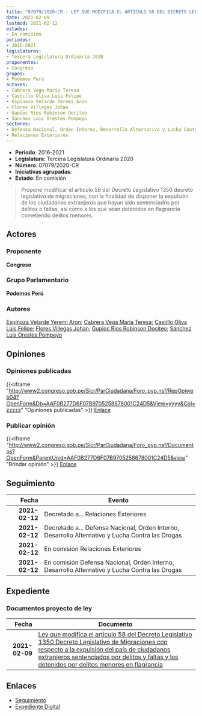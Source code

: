 ```yaml
---
title: "07079/2020-CR - LEY QUE MODIFICA EL ARTÍCULO 58 DEL DECRETO LEGISLATIVO 1350 DECRETO LEGISLATIVO DE MIGRACIONES CON RESPECTO A LA EXPULSIÓN DEL PAÍS DE CIUDADANOS EXTRANJEROS SENTENCIADOS POR DELITOS Y FALTAS Y LOS DETENIDOS POR DELITOS MENORES EN FLAGRANCIA"
date: 2021-02-09
lastmod: 2021-02-12
estados:
- En comisión
periodos:
- 2016-2021
legislaturas:
- Tercera Legislatura Ordinaria 2020
proponentes:
- Congreso
grupos:
- Podemos Perú
autores:
- Cabrera Vega María Teresa
- Castillo Oliva Luis Felipe
- Espinoza Velarde Yeremi Aron
- Flores Villegas Johan
- Gupioc Rios Robinson Dociteo
- Sánchez Luis Orestes Pompeyo
sectores:
- Defensa Nacional, Orden Interno, Desarrollo Alternativo y Lucha Contra las Drogas
- Relaciones Exteriores
---
```

- **Periodo**: 2016-2021
- **Legislatura**: Tercera Legislatura Ordinaria 2020
- **Número**: 07079/2020-CR
- **Iniciativas agrupadas**: 
- **Estado**: En comisión

> Propone modificar el artículo 58 del Decreto Legislativo 1350 decreto legislativo de migraciones, con la finalidad de disponer la expulsión de los ciudadanos extranjeros que hayan sido sentenciados por delitos o faltas, así como a los que sean detenidos en flagrancia cometiendo delitos menores.


## Actores

### Proponente

**Congreso**

### Grupo Parlamentario

**Podemos Perú**

### Autores

[Espinoza Velarde Yeremi Aron](mailto:mailto:yespinoza@congreso.gob.pe); [Cabrera Vega María Teresa](mailto:mailto:mcabrera@congreso.gob.pe); [Castillo Oliva Luis Felipe](mailto:mailto:lcastilloo@congreso.gob.pe); [Flores Villegas Johan](mailto:mailto:jfloresv@congreso.gob.pe); [Gupioc Rios Robinson Dociteo](mailto:mailto:rgupioc@congreso.gob.pe); [Sánchez Luis Orestes Pompeyo](mailto:mailto:osanchez@congreso.gob.pe)

## Opiniones

### Opiniones publicadas

{{<iframe "http://www2.congreso.gob.pe/Sicr/ParCiudadana/Foro_pvp.nsf/RepOpiweb04?OpenForm&Db=AAF0B277D6F07B9705258678001C24D5&View=yyyy&Col=zzzzz" "Opiniones publicadas" >}}
[Enlace](http://www2.congreso.gob.pe/Sicr/ParCiudadana/Foro_pvp.nsf/RepOpiweb04?OpenForm&Db=AAF0B277D6F07B9705258678001C24D5&View=yyyy&Col=zzzzz)

### Publicar opinión

{{<iframe "http://www2.congreso.gob.pe/Sicr/ParCiudadana/Foro_pvp.nsf/Documentos?OpenForm&ParentUnid=AAF0B277D6F07B9705258678001C24D5&view" "Brindar opinión" >}}
[Enlace](http://www2.congreso.gob.pe/Sicr/ParCiudadana/Foro_pvp.nsf/Documentos?OpenForm&ParentUnid=AAF0B277D6F07B9705258678001C24D5&view)


## Seguimiento

| Fecha | Evento |
|------:|--------|
| **2021-02-12** | Decretado a... Relaciones Exteriores |
| **2021-02-12** | Decretado a... Defensa Nacional, Orden Interno, Desarrollo Alternativo y Lucha Contra las Drogas |
| **2021-02-12** | En comisión Relaciones Exteriores |
| **2021-02-12** | En comisión Defensa Nacional, Orden Interno, Desarrollo Alternativo y Lucha Contra las Drogas |

## Expediente

### Documentos proyecto de ley

| Fecha | Documento |
|------:|-----------|
| **2021-02-09** | [Ley que modifica el artículo 58 del Decreto Legislativo 1350 Decreto Legislativo de Migraciones con respecto a la expulsión del país de ciudadanos extranjeros sentenciados por delitos y faltas y los detenidos por delitos menores en flagrancia](http://www.leyes.congreso.gob.pe/Documentos/2016_2021/Proyectos_de_Ley_y_de_Resoluciones_Legislativas/PL07079-20210209.pdf) |

## Enlaces

- [Seguimiento](http://www2.congreso.gob.pe/Sicr/TraDocEstProc/CLProLey2016.nsf/f7fff46988ca05b1052578e100829cc7/f77f81891eb5a4cb05258678007419d6?OpenDocument)
- [Expediente Digital](http://www2.congreso.gob.pe/Sicr/TraDocEstProc/Expvirt_2011.nsf/visbusqptramdoc1621/07079?opendocument)

